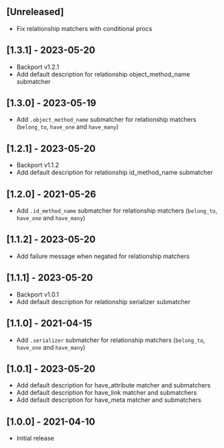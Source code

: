 ## [Unreleased]

- Fix relationship matchers with conditional procs

## [1.3.1] - 2023-05-20

- Backport v1.2.1
- Add default description for relationship object_method_name submatcher

## [1.3.0] - 2023-05-19

- Add `.object_method_name` submatcher for relationship matchers (`belong_to`, `have_one` and `have_many`)

## [1.2.1] - 2023-05-20

- Backport v1.1.2
- Add default description for relationship id_method_name submatcher

## [1.2.0] - 2021-05-26

- Add `.id_method_name` submatcher for relationship matchers (`belong_to`, `have_one` and `have_many`)

## [1.1.2] - 2023-05-20

- Add failure message when negated for relationship matchers

## [1.1.1] - 2023-05-20

- Backport v1.0.1
- Add default description for relationship serializer submatcher

## [1.1.0] - 2021-04-15

- Add `.serializer` submatcher for relationship matchers (`belong_to`, `have_one` and `have_many`)

## [1.0.1] - 2023-05-20

- Add default description for have_attribute matcher and submatchers
- Add default description for have_link matcher and submatchers
- Add default description for have_meta matcher and submatchers

## [1.0.0] - 2021-04-10

- Initial release
